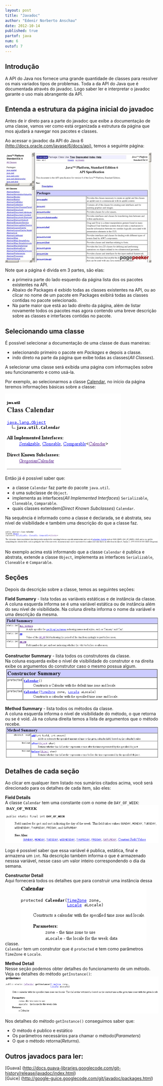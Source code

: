 ```yaml
---
layout: post
title: "Javadoc"
author: "Edenir Norberto Anschau"
date: 2012-10-14
published: true
partof: java
num: 6
outof: 7
---
```


## Introdução
A API do Java nos fornece uma grande quantidade de classes para resolver os mais variados tipos de problemas. Toda a da API do Java que é documentada
através do javadoc. Logo saber ler e interpretar o javadoc garante o uso mais abrangente da API.

## Entenda a estrutura da página inicial do javadoc
Antes de ir direto para a parte do javadoc que exibe a documentação de uma classe, vamos ver como está organizada a estrutura da página que mos ajudará a navegar nos pacotes e classes.

Ao acessar o javadoc da API do Java 6 [(http://docs.oracle.com/javase/6/docs/api)](http://docs.oracle.com/javase/6/docs/api), temos a seguinte página:

![javadoc-pagina-inicial](javadoc/javadoc_thumbnail.jpg)

Note que a página é divida em 3 partes, são elas:

- a primeira parte do lado esquerdo da página lista dos os pacotes existentes na API.
- Abaixo de Packages é exbido todas as classes existentes na API, ou ao clicar no nome de um pacote em Packages exibirá todas
as classes contidas no pacote selecionado.
- Na parte maior que está ao lado direito da página, além de listar novamente todos os pacotes mas agora contendo uma breve descrição sobre
as classes e interfaces contidas no pacote.


## Selecionando uma classe
É possível selecionar a documentação de uma classe de duas maneiras:
- selecionando primeiro o pacote  em *Packages* e depois a classe.
- indo direto na parte da página que exibe todas as classes(*All Classes*).

A selecionar uma classe será exibida uma página com informações sobre seu funcionamento e como usá-la.

Por exemplo, ao selecionarmos a classe [Calendar](http://docs.oracle.com/javase/6/docs/api/index.html?java/util/Calendar.html),  no início da página teremos informações básicas 
sobre a classe:

![javadoc-pagina-inicial](javadoc/calendar_sumario.png)

Então já é possível saber que:
- a classe `Calendar` faz parte do pacote `java.util`.
- é uma subclasse de `Object`.
- implementa as interfaces(*All Implemented Interfaces*) `Serializable`, `Cloneable`, `Comparable`.
- quais classes extendem(*Direct Known Subclasses*) `Calendar`.

Na sequência é informado como a classe é declarada, se é abstrata, seu nível de visibilidade e também uma descrição do que a classe faz.

![javadoc-pagina-inicial](javadoc/calendar_descricao.png)

No exemplo acima está informando que a classe `Calendar` é publica e abstrata, extende a classe `Object`, implementa
as interfaces `Serializable`, `Cloneable` e `Comparable`.

## Seções
Depois da descrição sobre a classe, temos as seguintes seções:

**Field Sumamry**  - lista todas as variáveis estáticas e de instância da classe.  
A coluna esquerda informa se é uma variável estática ou de instância além do seu nível de visibilidade. Na coluna direita informa o nome da variável e uma descrição da mesma.
![javadoc-pagina-inicial](javadoc/calendar_field_summary.png)

**Constructor Summary** - lista todos os construtores da classe.  
Na coluna esquerda exibe o nível de visibilidade do construtor e na direita exibe os argumentos do construtor caso o mesmo possua algum.
![javadoc-pagina-inicial](javadoc/calendar_constructor_summary.png)

**Method Summary**  - lista todos os métodos da classe.  
A coluna esquerda informa o nível de visibilidade do método, o que retorna ou se é void. Já na coluna direita temos a lista de argumentos que o método recebe.
![javadoc-pagina-inicial](javadoc/calendar_method_summary.png)

## Detalhes de cada seção
Ao clicar em qualquer item listado nos sumários citados acima, você será direcionado para os detalhes de cada item, são eles:

**Field Details**  
A classe `Calendar` tem uma constante com o nome de `DAY_OF_WEEK`:
![javadoc-pagina-inicial](javadoc/calendar_field_detail.png)  

Logo é possível saber que essa variável é publica, estática, final e armazena um `int`.
Na descrição também informa o que é armazenado nesssa variável, nesse caso um valor inteiro correspondendo o dia
da semana.


**Constructor Detail**  
Aqui fornecerá todos os detalhes que para construir uma instância dessa classe.
![javadoc-pagina-inicial](javadoc/calendar_constructor_detail.png)  
`Calendar` tem um construtor que é `protected` e tem como parâmetros `TimeZone` e `Locale`.


**Method Detail**  
Nesse seção podemos obter detalhes do funcionamento de um método. Veja os detalhes do método `getInstance()`:
![javadoc-pagina-inicial](javadoc/calendar_getInstance.png)

Nos detalhes do método `getInstance()` conseguimos saber que:
- O método é publico e estático
- Os parâmetros necessários para chamar o método(*Parameters*)
- O que o método retorna(*Returns*).

## Outros javadocs para ler:
[Guava] (http://docs.guava-libraries.googlecode.com/git-history/release/javadoc/index.html)  
[Guice] (http://google-guice.googlecode.com/git/javadoc/packages.html)
